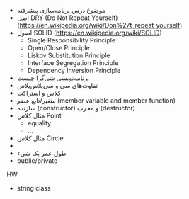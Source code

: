 
- موضوع درس برنامه‌سازی پیشرفته
- اصل DRY (Do Not Repeat Yourself) (https://en.wikipedia.org/wiki/Don%27t_repeat_yourself)
- اصول SOLID (https://en.wikipedia.org/wiki/SOLID)
   - Single Responsibility Principle
   - Open/Close Principle
   - Liskov Substitution Principle
   - Interface Segregation Principle
   - Dependency Inversion Principle
- برنامه‌نویسی شی‌‌گرا چیست
- تفاوت‌های سی و سی‌پلاس‌پلاس
- کلاس و استراکت
- متغیر/تابع عضو (member variable and member function)
- سازنده (constructor) و مخرب (destructor)
- مثال کلاس Point
    - equality
    - ...
- مثال کلاس Circle
- 
- طول عمر یک شیء
- public/private

HW
 - string class